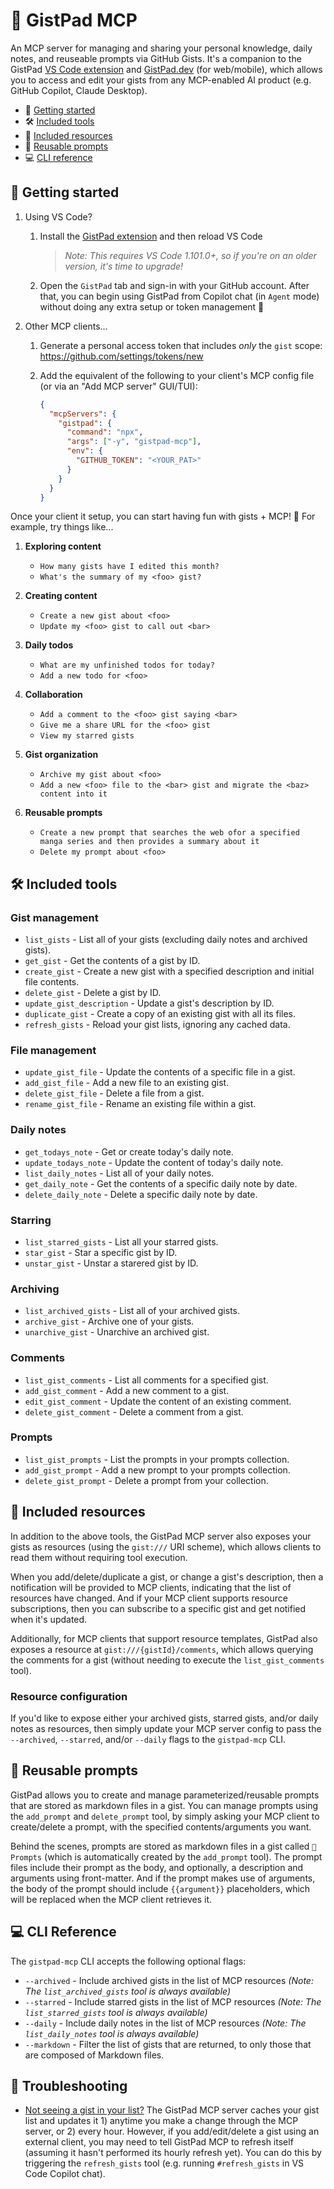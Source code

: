 # 📓 GistPad MCP

An MCP server for managing and sharing your personal knowledge, daily notes, and reuseable prompts via GitHub Gists. It's a companion to the GistPad [VS Code extension](https://aka.ms/gistpad) and [GistPad.dev](https://gistpad.dev) (for web/mobile), which allows you to access and edit your gists from any MCP-enabled AI product (e.g. GitHub Copilot, Claude Desktop).

- 🏃 [Getting started](#-getting-started)
- 🛠️ [Included tools](#️-included-tools)
- 📁 [Included resources](#-included-resources)
- 💬 [Reusable prompts](#-reusable-prompts)
- 💻 [CLI reference](#-cli-reference)

## 🏃 Getting started

1. Using VS Code?

   1. Install the [GistPad extension](https://aka.ms/gistpad) and then reload VS Code

      > _Note: This requires VS Code 1.101.0+, so if you're on an older version, it's time to upgrade!_

   1. Open the `GistPad` tab and sign-in with your GitHub account. After that, you can begin using GistPad from Copilot chat (in `Agent` mode) without doing any extra setup or token management 💪

1. Other MCP clients...

   1. Generate a personal access token that includes _only_ the `gist` scope: https://github.com/settings/tokens/new
   1. Add the equivalent of the following to your client's MCP config file (or via an "Add MCP server" GUI/TUI):

      ```json
      {
        "mcpServers": {
          "gistpad": {
            "command": "npx",
            "args": ["-y", "gistpad-mcp"],
            "env": {
              "GITHUB_TOKEN": "<YOUR_PAT>"
            }
          }
        }
      }
      ```

Once your client it setup, you can start having fun with gists + MCP! 🥳 For example, try things like...

1. **Exploring content**

   - `How many gists have I edited this month?`
   - `What's the summary of my <foo> gist?`

1. **Creating content**

   - `Create a new gist about <foo>`
   - `Update my <foo> gist to call out <bar>`

1. **Daily todos**

   - `What are my unfinished todos for today?`
   - `Add a new todo for <foo>`

1. **Collaboration**

   - `Add a comment to the <foo> gist saying <bar>`
   - `Give me a share URL for the <foo> gist`
   - `View my starred gists`

1. **Gist organization**

   - `Archive my gist about <foo>`
   - `Add a new <foo> file to the <bar> gist and migrate the <baz> content into it`

1. **Reusable prompts**

   - `Create a new prompt that searches the web ofor a specified manga series and then provides a summary about it`
   - `Delete my prompt about <foo>`

## 🛠️ Included tools

### Gist management

- `list_gists` - List all of your gists (excluding daily notes and archived gists).
- `get_gist` - Get the contents of a gist by ID.
- `create_gist` - Create a new gist with a specified description and initial file contents.
- `delete_gist` - Delete a gist by ID.
- `update_gist_description` - Update a gist's description by ID.
- `duplicate_gist` - Create a copy of an existing gist with all its files.
- `refresh_gists` - Reload your gist lists, ignoring any cached data.

### File management

- `update_gist_file` - Update the contents of a specific file in a gist.
- `add_gist_file` - Add a new file to an existing gist.
- `delete_gist_file` - Delete a file from a gist.
- `rename_gist_file` - Rename an existing file within a gist.

### Daily notes

- `get_todays_note` - Get or create today's daily note.
- `update_todays_note` - Update the content of today's daily note.
- `list_daily_notes` - List all of your daily notes.
- `get_daily_note` - Get the contents of a specific daily note by date.
- `delete_daily_note` - Delete a specific daily note by date.

### Starring

- `list_starred_gists` - List all your starred gists.
- `star_gist` - Star a specific gist by ID.
- `unstar_gist` - Unstar a starered gist by ID.

### Archiving

- `list_archived_gists` - List all of your archived gists.
- `archive_gist` - Archive one of your gists.
- `unarchive_gist` - Unarchive an archived gist.

### Comments

- `list_gist_comments` - List all comments for a specified gist.
- `add_gist_comment` - Add a new comment to a gist.
- `edit_gist_comment` - Update the content of an existing comment.
- `delete_gist_comment` - Delete a comment from a gist.

### Prompts

- `list_gist_prompts` - List the prompts in your prompts collection.
- `add_gist_prompt` - Add a new prompt to your prompts collection.
- `delete_gist_prompt` - Delete a prompt from your collection.

## 📁 Included resources

In addition to the above tools, the GistPad MCP server also exposes your gists as resources (using the `gist:///` URI scheme), which allows clients to read them without requiring tool execution.

When you add/delete/duplicate a gist, or change a gist's description, then a notification will be provided to MCP clients, indicating that the list of resources have changed. And if your MCP client supports resource subscriptions, then you can subscribe to a specific gist and get notified when it's updated.

Additionally, for MCP clients that support resource templates, GistPad also exposes a resource at `gist:///{gistId}/comments`, which allows querying the comments for a gist (without needing to execute the `list_gist_comments` tool).

### Resource configuration

If you'd like to expose either your archived gists, starred gists, and/or daily notes as resources, then simply update your MCP server config to pass the `--archived`, `--starred`, and/or `--daily` flags to the `gistpad-mcp` CLI.

## 💬 Reusable prompts

GistPad allows you to create and manage parameterized/reusable prompts that are stored as markdown files in a gist. You can manage prompts using the `add_prompt` and `delete_prompt` tool, by simply asking your MCP client to create/delete a prompt, with the specified contents/arguments you want.

Behind the scenes, prompts are stored as markdown files in a gist called `💬 Prompts` (which is automatically created by the `add_prompt` tool). The prompt files include their prompt as the body, and optionally, a description and arguments using front-matter. And if the prompt makes use of arguments, the body of the prompt should include `{{argument}}` placeholders, which will be replaced when the MCP client retrieves it.

## 💻 CLI Reference

The `gistpad-mcp` CLI accepts the following optional flags:

- `--archived` - Include archived gists in the list of MCP resources _(Note: The `list_archived_gists` tool is always available)_
- `--starred` - Include starred gists in the list of MCP resources _(Note: The `list_starred_gists` tool is always available)_
- `--daily` - Include daily notes in the list of MCP resources _(Note: The `list_daily_notes` tool is always available)_
- `--markdown` - Filter the list of gists that are returned, to only those that are composed of Markdown files.

## 🧰 Troubleshooting

- <u>Not seeing a gist in your list?</u> The GistPad MCP server caches your gist list and updates it 1) anytime you make a change through the MCP server, or 2) every hour. However, if you add/edit/delete a gist using an external client, you may need to tell GistPad MCP to refresh itself (assuming it hasn't performed its hourly refresh yet). You can do this by triggering the `refresh_gists` tool (e.g. running `#refresh_gists` in VS Code Copilot chat).
